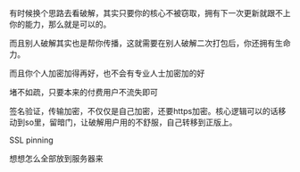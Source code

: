 有时候换个思路去看破解，其实只要你的核心不被窃取，拥有下一次更新就跟不上你的能力，那么就是可以的。

而且别人破解其实也是帮你传播，这就需要在别人破解二次打包后，你还拥有生命力。



而且你个人加密加得再好，也不会有专业人士加密加的好



堵不如疏，只要本来的付费用户不流失即可

签名验证，传输加密，不仅仅是自己加密，还要https加密。核心逻辑可以的话移动到so里，留暗门，让破解用户用的不舒服，自己转移到正版上。



SSL pinning

想想怎么全部放到服务器来

